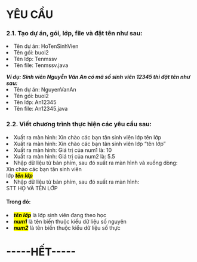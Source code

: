 <h1>YÊU CẦU</h1>
<h3>2.1. Tạo dự án, gói, lớp, file và đặt tên như sau:</h3>
<li>Tên dự án: HoTenSinhVien</li>
<li>Tên gói: buoi2</li>
<li>Tên lớp: Tenmssv</li>
<li>Tên file: Tenmssv.java</li>
<p></p>
<b><em>Ví dụ: Sinh viên Nguyễn Văn An có mã số sinh viên 12345 thì đặt tên như sau:</em></b>
<li>Tên dự án: NguyenVanAn</li>
<li>Tên gói: buoi2</li>
<li>Tên lớp: An12345</li>
<li>Tên file: An12345.java</li>
<h3>2.2. Viết chương trình thực hiện các yêu cầu sau:</h3>
<li>Xuất ra màn hình: Xin chào các bạn tân sinh viên lớp tên lớp</li>
<li>Xuất ra màn hình: Xin chào các bạn tân sinh viên lớp “tên lớp”</li>
<li>Xuất ra màn hình: Giá trị của num1 là: 10</li>
<li>Xuất ra màn hình: Giá trị của num2 là: 5.5</li>
<li>Nhập dữ liệu từ bàn phím, sau đó xuất ra màn hình và xuống dòng:</li> 
Xin chào các bạn tân sinh viên
<br>lớp <mark><b><i>tên lớp</i></b></mark></br>
<li>Nhập dữ liệu từ bàn phím, sau đó xuất ra màn hình:</li>
STT		HỌ VÀ TÊN		LỚP 
<h4>Trong đó:</h4> 
<li><mark><i><b>tên lớp</b></i></mark> là lớp sinh viên đang theo học</li>
<li><mark><i><b>num1</b></i></mark> là tên biến thuộc kiểu dữ liệu số nguyên</li>
<li><b><i><mark>num2</mark></i></b> là tên biến thuộc kiểu dữ liệu số thực</li>
<h1>-----HẾT-----</h1>

